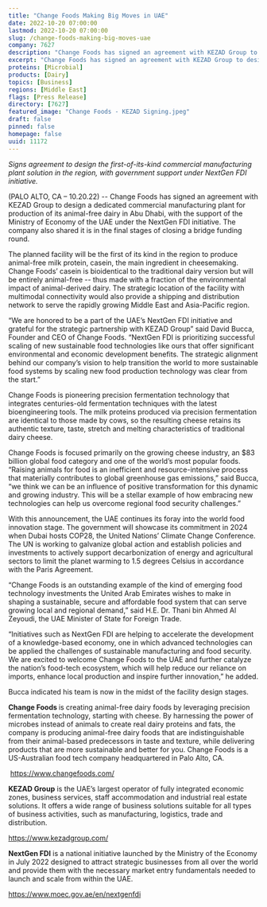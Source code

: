 ```yaml
---
title: "Change Foods Making Big Moves in UAE"
date: 2022-10-20 07:00:00
lastmod: 2022-10-20 07:00:00
slug: /change-foods-making-big-moves-uae
company: 7627
description: "Change Foods has signed an agreement with KEZAD Group to design a dedicated commercial manufacturing plant for production of its animal-free dairy in Abu Dhabi, with the support of the Ministry of Economy of the UAE under the NextGen FDI initiative. The company also shared it is in the final stages of closing a bridge funding round."
excerpt: "Change Foods has signed an agreement with KEZAD Group to design a dedicated commercial manufacturing plant for production of its animal-free dairy in Abu Dhabi, with the support of the Ministry of Economy of the UAE under the NextGen FDI initiative. The company also shared it is in the final stages of closing a bridge funding round."
proteins: [Microbial]
products: [Dairy]
topics: [Business]
regions: [Middle East]
flags: [Press Release]
directory: [7627]
featured_image: "Change Foods - KEZAD Signing.jpeg"
draft: false
pinned: false
homepage: false
uuid: 11172
---
```

<p><em>Signs agreement to design the first-of-its-kind commercial manufacturing plant solution in the region, with government support under NextGen FDI initiative.</em></p>
<p>(PALO ALTO, CA – 10.20.22) -- Change Foods has signed an agreement with KEZAD Group to design a dedicated commercial manufacturing plant for production of its animal-free dairy in Abu Dhabi, with the support of the Ministry of Economy of the UAE under the NextGen FDI initiative. The company also shared it is in the final stages of closing a bridge funding round.</p>
<p>The planned facility will be the first of its kind in the region to produce animal-free milk protein, casein, the main ingredient in cheesemaking. Change Foods’ casein is bioidentical to the traditional dairy version but will be entirely animal-free -- thus made with a fraction of the environmental impact of animal-derived dairy. The strategic location of the facility with multimodal connectivity would also provide a shipping and distribution network to serve the rapidly growing Middle East and Asia-Pacific region.</p>
<p>“We are honored to be a part of the UAE’s NextGen FDI initiative and grateful for the strategic partnership with KEZAD Group” said David Bucca, Founder and CEO of Change Foods. “NextGen FDI is prioritizing successful scaling of new sustainable food technologies like ours that offer significant environmental and economic development benefits. The strategic alignment behind our company’s vision to help transition the world to more sustainable food systems by scaling new food production technology was clear from the start.” </p>
<p>Change Foods is pioneering precision fermentation technology that integrates centuries-old fermentation techniques with the latest bioengineering tools. The milk proteins produced via precision fermentation are identical to those made by cows, so the resulting cheese retains its authentic texture, taste, stretch and melting characteristics of traditional dairy cheese.</p>
<p>Change Foods is focused primarily on the growing cheese industry, an $83 billion global food category and one of the world’s most popular foods. “Raising animals for food is an inefficient and resource-intensive process that materially contributes to global greenhouse gas emissions,” said Bucca, “we think we can be an influence of positive transformation for this dynamic and growing industry. This will be a stellar example of how embracing new technologies can help us overcome regional food security challenges.”</p>
<p>With this announcement, the UAE continues its foray into the world food innovation stage. The government will showcase its commitment in 2024 when Dubai hosts COP28, the United Nations’ Climate Change Conference. The UN is working to galvanize global action and establish policies and investments to actively support decarbonization of energy and agricultural sectors to limit the planet warming to 1.5 degrees Celsius in accordance with the Paris Agreement.</p>
<p>“Change Foods is an outstanding example of the kind of emerging food technology investments the United Arab Emirates wishes to make in shaping a sustainable, secure and affordable food system that can serve growing local and regional demand,” said H.E. Dr. Thani bin Ahmed Al Zeyoudi, the UAE Minister of State for Foreign Trade.</p>
<p>“Initiatives such as NextGen FDI are helping to accelerate the development of a knowledge-based economy, one in which advanced technologies can be applied the challenges of sustainable manufacturing and food security. We are excited to welcome Change Foods to the UAE and further catalyze the nation’s food-tech ecosystem, which will help reduce our reliance on imports, enhance local production and inspire further innovation,” he added.</p>
<p>Bucca indicated his team is now in the midst of the facility design stages.</p>
<p><strong>Change Foods </strong>is creating animal-free dairy foods by leveraging precision fermentation technology, starting with cheese. By harnessing the power of microbes instead of animals to create real dairy proteins and fats, the company is producing animal-free dairy foods that are indistinguishable from their animal-based predecessors in taste and texture, while delivering products that are more sustainable and better for you. Change Foods is a US-Australian food tech company headquartered in Palo Alto, CA.</p>
<p> <a href="https://www.changefoods.com/">https://www.changefoods.com/</a></p>
<p><strong>KEZAD Group</strong> is the UAE’s largest operator of fully integrated economic zones, business services, staff accommodation and industrial real estate solutions. It offers a wide range of business solutions suitable for all types of business activities, such as manufacturing, logistics, trade and distribution.</p>
<p><a href="https://www.kezadgroup.com/">https://www.kezadgroup.com/</a></p>
<p><strong>NextGen FDI</strong> is a national initiative launched by the Ministry of the Economy in July 2022 designed to attract strategic businesses from all over the world and provide them with the necessary market entry fundamentals needed to launch and scale from within the UAE.</p>
<p><a href="https://www.moec.gov.ae/en/nextgenfdi">https://www.moec.gov.ae/en/nextgenfdi</a></p>
